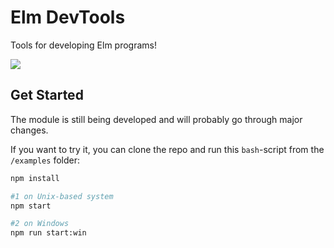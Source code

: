 # Elm DevTools
Tools for developing Elm programs!

![](/example/example.gif)

## Get Started
The module is still being developed and will probably go through major changes.

If you want to try it, you can clone the repo and run this `bash`-script from the `/examples` folder:
```bash
npm install

#1 on Unix-based system
npm start

#2 on Windows
npm run start:win
```

